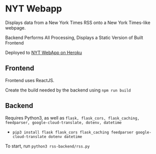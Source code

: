# NYT Webapp

Displays data from a New York Times RSS onto a New York Times-like webpage.

Backend Performs All Processing, Displays a Static Version of Built Frontend

Deployed to [NYT WebApp on Heroku](https://nyt-webapp-d825b46890e5.herokuapp.com/)

## Frontend

Frontend uses ReactJS. 

Create the build needed by the backend using `npm run build`

## Backend

Requires Python3, as well as `flask, flask_cors, flask_caching, feedparser, google-cloud-translate, dotenv, datetime`
 - `pip3 install flask flask_cors flask_caching feedparser google-cloud-translate dotenv datetime`

To start, run `python3 rss-backend/rss.py`

